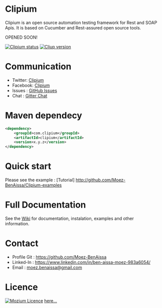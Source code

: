 # Clipium
Clipium is an open source automation testing framework for Rest and SOAP Apis. It is based on Cucumber and Rest-assured open source tools. 

OPENED SOON!


[![Clipium status](https://img.shields.io/badge/Clipium-Passed-blue.svg)](https://img.shields.io/badge/Clipium-Passed-blue.svg)
[![Cliup version](https://img.shields.io/badge/Clipium-v--1.0.2-green.svg)](https://img.shields.io/badge/Clipium-v--1.0.2-green.svg)

# Communication

- Twitter: [Clipium](https://twitter.com/Clipium)
- Facebook: [Clipium](https://www.facebook.com/Clipium)
- Issues : [GitHub Issues](https://github.com/Moez-BenAissa/Clipium/issues)
- Chat : [Gitter Chat](https://gitter.im/Clipium/Lobby)

 
# Maven dependecy

```xml
<dependency>
    <groupId>com.clipium</groupId>
    <artifactId>clipium</artifactId>
    <version>x.y.z</version>
</dependency>
```

# Quick start

Please see the example : [Tutorial] http://github.com/Moez-BenAissa/Clipium-examples

# Full Documentation
See the [Wiki](https://github.com/Ben-MBA/Clipium/wiki) for documentation, instalation, examples and other information.

# Contact
- Profile Git : https://github.com/Moez-BenAissa
- Linked-In : https://www.linkedin.com/in/ben-aissa-moez-983a6054/
- Email : moez.benaissa@gmail.com

# Licence

[![Mozium Licence](https://img.shields.io/badge/Licence-Open-blue.svg)](https://img.shields.io/badge/Licence-Open-blue.svg) 
  [here...](https://github.com/Ben-MBA/Clipium/blob/master/LICENSE)


